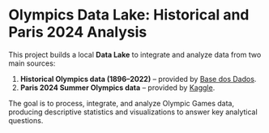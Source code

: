 # Olympics Data Lake: Historical and Paris 2024 Analysis

This project builds a local **Data Lake** to integrate and analyze data from two main sources:

1. **Historical Olympics data (1896–2022)** – provided by [Base dos Dados](https://basedosdados.org/dataset/62f8cb83-ac37-48be-874b-b94dd92d3e2b).
2. **Paris 2024 Summer Olympics data** – provided by [Kaggle](https://www.kaggle.com/datasets/piterfm/paris-2024-olympic-summer-games).

The goal is to process, integrate, and analyze Olympic Games data, producing descriptive statistics and visualizations to answer key analytical questions.
